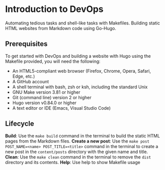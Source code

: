 # Introduction to DevOps

Automating tedious tasks and shell-like tasks with Makefiles.
Building static HTML websites from Markdown code using Go-Hugo.

## Prerequisites

To get started with DevOps and building a website with Hugo using the Makefile provided, you will need the following:

- An HTML5-compliant web browser (Firefox, Chrome, Opera, Safari, Edge, etc.)
- A GitHub account
- A shell terminal with bash, zsh or ksh, including the standard Unix
- GNU Make version 3.81 or higher
- Git (command line) version 2 or higher
- Hugo version v0.84.0 or higher
- A text editor or IDE (Emacs, Visual Studio Code)

## Lifecycle

**Build**: Use the `make build` command in the terminal to build the static HTML pages from the Markdown files.
**Create a new post**: Use the `make post POST_NAME=<name> POST_TITLE=<title>` command in the terminal to create a new post in the `content/posts` directory with the given name and title.
**Clean**: Use the `make clean` command in the terminal to remove the `dist` directory and its contents.
**Help**: Use help to show Makefile usage